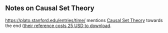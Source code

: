 ## Notes on Causal Set Theory

https://plato.stanford.edu/entries/time/ mentions [Causal Set Theory](https://philarchive.org/archive/WTHOON) towards the end ([their reference costs 25 USD to download](https://www.journals.uchicago.edu/doi/abs/10.1093/bjps/axv040?journalCode=bjps).
